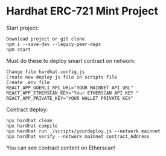 # Hardhat ERC-721 Mint Project

Start project:

```shell
Download project or git clone
npm i --save-dev --legacy-peer-deps
npm start
```

Must do these to deploy smart contract on network:

```shell
Change file hardhat.config.js
Create new deploy js file in scripts file
Create .env file
REACT_APP_GOERLI_RPC_URL="YOUR MAINNET API URL"
REACT_APP_ETHERSCAN_KEY="Your ETHERSCAN API KEY "
REACT_APP_PRIVATE_KEY="YOUR WALLET PRIVATE KEY"
```

Contract deploy:
```shell
npx hardhat clean
npx hardhat compile
npx hardhat run ./scripts/yourdeploy.js --network mainnet
npx hardhat verify --network mainnet contract_Address
```

You can see contract content on Etherscan!